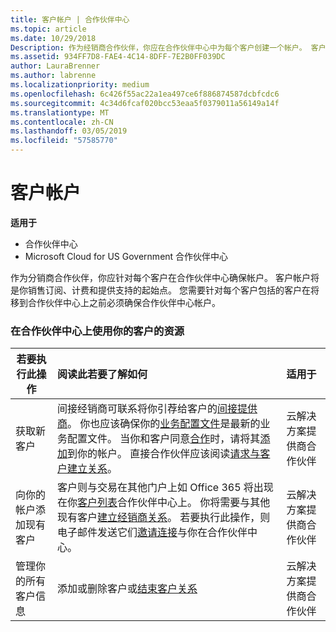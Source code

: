 ```yaml
---
title: 客户帐户 | 合作伙伴中心
ms.topic: article
ms.date: 10/29/2018
Description: 作为经销商合作伙伴，你应在合作伙伴中心中为每个客户创建一个帐户。 客户帐户将是你销售订阅、计费和提供支持的起始点。
ms.assetid: 934FF7D8-FAE4-4C14-8DFF-7E2B0FF039DC
author: LauraBrenner
ms.author: labrenne
ms.localizationpriority: medium
ms.openlocfilehash: 6c426f55ac22a1ea497ce6f886874587dcbfcdc6
ms.sourcegitcommit: 4c34d6fcaf020bcc53eaa5f0379011a56149a14f
ms.translationtype: MT
ms.contentlocale: zh-CN
ms.lasthandoff: 03/05/2019
ms.locfileid: "57585770"
---
```

# <a name="customer-accounts"></a>客户帐户

**适用于**

-  合作伙伴中心
-  Microsoft Cloud for US Government 合作伙伴中心


作为分销商合作伙伴，你应针对每个客户在合作伙伴中心确保帐户。 客户帐户将是你销售订阅、计费和提供支持的起始点。 您需要针对每个客户包括的客户在将移到合作伙伴中心上之前必须确保合作伙伴中心帐户。

### <a name="resources-for-working-with-your-customers-on-the-partner-center"></a>在合作伙伴中心上使用你的客户的资源

|**若要执行此操作**   |**阅读此若要了解如何**   |**适用于**|
|-----------------|:----------------------------|:--------------|
|获取新客户|间接经销商可联系将你引荐给客户的[间接提供商](indirect-reseller-tasks-in-partner-center.md)。 你也应该确保你的[业务配置文件](create-a-marketing-profile.md)是最新的业务配置文件。 当你和客户同意[合作](responding-to-referrals.md)时，请将其[添加](add-a-new-customer.md)到你的帐户。 直接合作伙伴应该阅读[请求与客户建立关系](request-a-relationship-with-a-customer.md)。|云解决方案提供商合作伙伴|
|向你的帐户添加现有客户   | 客户则与交易在其他门户上如 Office 365 将出现在你[客户列表](see-your-customer-list.md)合作伙伴中心上。 你将需要与其他现有客户[建立经销商关系](indirect-reseller-tasks-in-partner-center.md)。 若要执行此操作，则电子邮件发送它们[邀请连接](responding-to-referrals.md)与你在合作伙伴中心。   | 云解决方案提供商合作伙伴   |
|管理你的所有客户信息   | 添加或删除客户或[结束客户关系](remove-a-relationship.md)|   云解决方案提供商合作伙伴 |